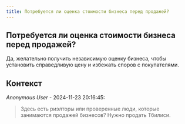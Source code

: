 ```yaml
---
title: Потребуется ли оценка стоимости бизнеса перед продажей?
---
```


## Потребуется ли оценка стоимости бизнеса перед продажей?

Да, желательно получить независимую оценку бизнеса, чтобы установить справедливую цену и избежать споров с покупателями.

## Контекст

_Anonymous User_ - 2024-11-23 20:16:45:

> Здесь есть риэлторы или проверенные люди, которые занимаются продажей бизнесов? Нужно продать Тбилиси.
